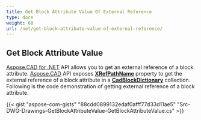 ```yaml
---
title: Get Block Attribute Value Of External Reference
type: docs
weight: 60
url: /net/get-block-attribute-value-of-external-reference/
---
```


## **Get Block Attribute Value**

[Aspose.CAD for .NET](/cad/net/) API allows you to get an external reference of a block attribute. [Aspose.CAD](https://products.aspose.com/cad/net) API exposes [**XRefPathName**](https://apireference.aspose.com/cad/net/aspose.cad.fileformats.cad.cadobjects/cadblockentity/properties/xrefpathname) property to get the external reference of a block attribute in a [**CadBlockDictionary**](https://apireference.aspose.com/cad/net/aspose.cad.fileformats.cad/cadblockdictionary) collection. Following is the code demonstration of getting external reference of a block attribute.

{{< gist "aspose-com-gists" "88cdd0899132edaf0afff77d33d11ae5" "Src-DWG-Drawings-GetBlockAttributeValue-GetBlockAttributeValue.cs" >}}
